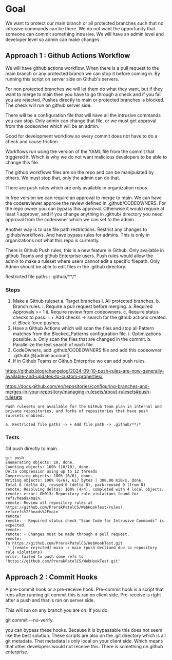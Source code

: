 # Goal

We want to protect our main branch or all protected branches such that no intrusive commands can be there.
We do not want the opportunity that someone can commit something intrusive.
We will have an admin level and developer level so admin can make changes.

## Approach 1 : Github Actions Workflow

We will have github actions workflow.
When there is a pull request to the main branch or any protected branch
we can stop it before coming in.
By running this script on server side on Github's servers.

For non protected branches we will let them do what they want, but if
they want to merge to main then you have to go through a check and if you fail
you are rejected.
Pushes directly to main or protected branches is blocked.
The check will run on github server side.

There will be a configuration file that will have all the intrusive commands you can stop.
Only admin can change that file, or we must get approval from the codeowner which will be an admin.

Good for development workflow so every commit does not have to do a check and cause friction.

Workflows run using the version of the YAML file from the commit that triggered it.
Which is why we do not want malicious developers to be able to change this file.

The github workflows files are on the repo and can be manipulated by others.
We must stop that, only the admin can do that.

There are push rules which are only available in organization repos.

In free version we can require an approval to merge to main.
We can have the codereviewer approve the review defined in .github/CODEOWNERS.
For the repo owner you can bypass this approval.
Otherwise it would require at least 1 approver, and if you change anything in .github/ directory
you need approval from the codeowner which we can set to the admin.

Another way is to use file path restrictions.
Restrict any changes to .github/workflows.
And have bypass rules for admins.
This is only in organizations not what this repo is currently.

There is Github Push rules, this is a new feature in Github.
Only available in github Teams and github Enterprise users.
Push rules would allow the admin to make a ruleset where users cannot
edit a specific filepath.
Only Admin should be able to edit files in the .github directory.

Restricted file paths : .github/**/*

### Steps

1. Make a Github ruleset
    a. Target branches
        i. All protected branches.
    b. Branch rules.
        i. Require a pull request before merging.
            a. Required Approvals >= 1
        ii. Require review from codeowners.
    c. Require status checks to pass.
        i. + Add checks -> search for the github actions created.
    d. Block force pushes.
2. Have a Github Actions which will scan the files and stop all Pattern matches from the 
Blocked_Patterns configuration file.
    i. Optimizations possible.
        a. Only scan the files that are changed in the commit.
        b. Parallelize the text search of each file.
3. CodeOwners, add .github/CODEOWNERS file and add this codeowner .github/ @[admin account] 
4. If in Github Teams or Github Enterprise we can add push rules.

https://github.blog/changelog/2024-09-10-push-rules-are-now-generally-available-and-updates-to-custom-properties/

https://docs.github.com/en/repositories/configuring-branches-and-merges-in-your-repository/managing-rulesets/about-rulesets#push-rulesets

```text
Push rulesets are available for the GitHub Team plan in internal and private repositories, and forks of repositories that have push rulesets enabled.
```
    a. Restricted file paths -> + Add file path -> .github/**/*


### Tests

Git push directly to main.
```text
git push
Enumerating objects: 10, done.
Counting objects: 100% (10/10), done.
Delta compression using up to 12 threads
Compressing objects: 100% (6/6), done.
Writing objects: 100% (6/6), 617 bytes | 308.00 KiB/s, done.
Total 6 (delta 4), reused 0 (delta 0), pack-reused 0 (from 0)
remote: Resolving deltas: 100% (4/4), completed with 4 local objects.
remote: error: GH013: Repository rule violations found for refs/heads/main.
remote: Review all repository rules at https://github.com/PrerakPatelCS/WebHookTest/rules?ref=refs%2Fheads%2Fmain
remote:
remote: - Required status check "Scan Code for Intrusive Commands" is expected.
remote:
remote: - Changes must be made through a pull request.
remote:
To https://github.com/PrerakPatelCS/WebHookTest.git
 ! [remote rejected] main -> main (push declined due to repository rule violations)
error: failed to push some refs to 'https://github.com/PrerakPatelCS/WebHookTest.git'
```


 


## Approach 2 : Commit Hooks

A pre-commit hook or a pre-receive hook.
Pre-commit hook is a script that runs after running git commit this is ran on client side.
Pre-receive is right after a push and that is ran on server side.

This will run on any branch you are on.
If you do.

git commit --no-verify.


you can bypass these hooks.
Because it is bypassable this does not seem like the best solution.
These scripts are also on the .git directory which is all git metadata.
That metadata is only local on your client side.
Which means that other developers would not receive this.
There is something on github enterprise.